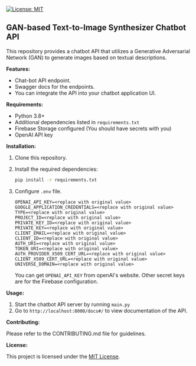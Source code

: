 [![License: MIT](https://img.shields.io/badge/License-MIT-yellow.svg)](https://opensource.org/licenses/MIT)

## GAN-based Text-to-Image Synthesizer Chatbot API

This repository provides a chatbot API that utilizes a Generative Adversarial Network (GAN) to generate images based on textual descriptions. 

**Features:**

* Chat-bot API endpoint.
* Swagger docs for the endpoints.
* You can integrate the API into your chatbot application UI.

**Requirements:**

* Python 3.8+
* Additional dependencies listed in `requirements.txt`
* Firebase Storage configured (You should have secrets with you)
* OpenAI API key

**Installation:**

1. Clone this repository.
1. Install the required dependencies:

   ```bash
   pip install -r requirements.txt
   ```
1. Configure `.env` file.
   ```
   OPENAI_API_KEY=<replace with original value>
   GOOGLE_APPLICATION_CREDENTIALS=<replace with original value>
   TYPE=<replace with original value>
   PROJECT_ID=<replace with original value>
   PRIVATE_KEY_ID=<replace with original value>
   PRIVATE_KEY=<replace with original value>
   CLIENT_EMAIL=<replace with original value>
   CLIENT_ID=<replace with original value>
   AUTH_URI=<replace with original value>
   TOKEN_URI=<replace with original value>
   AUTH_PROVIDER_X509_CERT_URL=<replace with original value>
   CLIENT_X509_CERT_URL=<replace with original value>
   UNIVERSE_DOMAIN=<replace with original value>
   ```
   You can get `OPENAI_API_KEY` from openAI's website. Other secret keys are for the Firebase configuration.

**Usage:**

1. Start the chatbot API server by running `main.py`
2. Go to `http://localhost:8000/docs#/` to view documentation of the API.

**Contributing:**

Please refer to the CONTRIBUTING.md file for guidelines.

**License:**

This project is licensed under the [MIT License](LICENSE).
